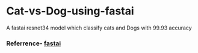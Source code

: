 # Cat-vs-Dog-using-fastai
A fastai resnet34 model which classify cats and Dogs with 99.93 accuracy

### Referrence- [fastai](https://docs.fast.ai/)
